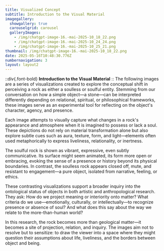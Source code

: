 ```yaml
---
title: Visualized Concept
subtitle: Introduction to the Visual Material
imagegallery:
  showgallery: true
  carouselgrid: carousel
  galleryImages:
    - /img/chatgpt-image-16.-mai-2025-10_18_22.png
    - /img/chatgpt-image-16.-mai-2025-10_24_24.png
    - /img/chatgpt-image-16.-mai-2025-10_25_21.png
thumbnail: /img/chatgpt-image-16.-mai-2025-10_18_22.png
date: 2025-05-16T10:48:30.776Z
numbernavigation: 3
layout: layout2
---
```

::div{.font-bold}
**Introduction to the Visual Material**
::
The following images are a series of visualizations created to explore the conceptual shift in perceiving a rock as either a soulless or soulful entity. Stemming from our conversation on how a simple object—a stone—can be interpreted differently depending on relational, spiritual, or philosophical frameworks, these images serve as an experimental tool for reflecting on the object's character, agency, and presence.

Each image attempts to visually capture what changes in a rock's appearance and atmosphere when it is imagined to possess or lack a soul. These depictions do not rely on material transformation alone but also explore subtle cues such as aura, texture, form, and light—elements often used metaphorically to express liveliness, relationality, or inertness.

The soulful rock is shown as vibrant, expressive, even subtly communicative. Its surface might seem animated, its form more open or embracing, evoking the sense of a presence or history beyond its physical boundaries. In contrast, the soulless rock appears closed off, mute, and resistant to engagement—a pure object, isolated from narrative, feeling, or ethics.

These contrasting visualizations support a broader inquiry into the ontological status of objects in both artistic and anthropological research. They ask: How do we project meaning or interiority onto matter? What criteria do we use—emotionally, culturally, or intellectually—to recognize presence or absence of soul? And what does this say about the way we relate to the more-than-human world?

In this research, the rock becomes more than geological matter—it becomes a site of projection, relation, and inquiry. The images aim not to resolve but to sensitize: to draw the viewer into a space where they might question their assumptions about life, liveliness, and the borders between object and being.